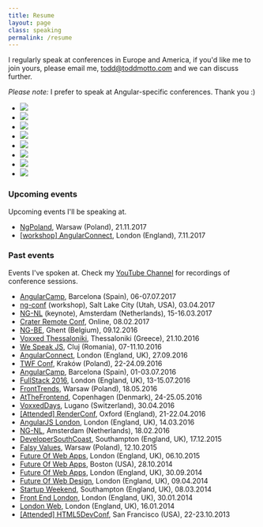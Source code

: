 ```yaml
---
title: Resume
layout: page
class: speaking
permalink: /resume
---
```


I regularly speak at conferences in Europe and America, if you'd like me to join yours, please email me, todd@toddmotto.com and we can discuss further.

_Please note:_ I prefer to speak at Angular-specific conferences. Thank you :)

<div class="speaking__grid">
  <ul>
    <li>
      <img src="img/speaking/6.jpg">
    </li>
    <li>
      <img src="img/speaking/ng-nl.jpg">
    </li>
    <li>
      <img src="img/speaking/3.jpg">
    </li>
    <li>
      <img src="img/speaking/falsy-values.jpg">
    </li>
    <li>
      <img src="img/speaking/4.jpg">
    </li>
    <li>
      <img src="img/speaking/1.jpg">
    </li>
    <li>
      <img src="img/speaking/2.jpg">
    </li>
    <li>
      <img src="img/speaking/angular-london.jpg">
    </li>
  </ul>
</div>

### Upcoming events

Upcoming events I'll be speaking at.

<div class="speaking__list">
  <ul>
    <li>
      <a href="http://ng-poland.pl">NgPoland</a>, Warsaw (Poland), <span>21.11.2017</span>
    </li>
    <li>
      <a href="https://www.angularconnect.com">[workshop] AngularConnect</a>, London (England), <span>7.11.2017</span>
    </li>
  </ul>
</div>

### Past events

Events I've spoken at. Check my [YouTube Channel](https://www.youtube.com/channel/UCNtFk-g4CCmXMYL4pYNmoEA/videos) for recordings of conference sessions.

<div class="speaking__list">
  <ul>
    <li>
      <a href="https://angularcamp.org">AngularCamp</a>, Barcelona (Spain), <span>06-07.07.2017</span>
    </li>
    <li>
      <a href="https://www.ng-conf.org/workshops/">ng-conf</a> (workshop), Salt Lake City (Utah, USA), <span>03.04.2017</span>
    </li>
    <li>
      <a href="https://ng-nl.org">NG-NL</a> (keynote), Amsterdam (Netherlands), <span>15-16.03.2017</span>
    </li>
    <li>
      <a href="https://conf.crater.io">Crater Remote Conf</a>, Online, <span>08.02.2017</span>
    </li>
    <li>
      <a href="https://ng-be.org">NG-BE</a>, Ghent (Belgium), <span>09.12.2016</span>
    </li>
    <li>
      <a href="https://voxxeddays.com/thessaloniki/">Voxxed Thessaloniki</a>, Thessaloniki (Greece), <span>21.10.2016</span>
    </li>
    <li>
      <a href="https://www.facebook.com/events/1105119229569591/">We Speak JS</a>, Cluj (Romania), <span>07-11.10.2016</span>
    </li>
    <li>
      <a href="http://angularconnect.com/2016">AngularConnect</a>, London (England, UK), <span>27.09.2016</span>
    </li>
    <li>
      <a href="http://conference2016.twf.community">TWF Conf</a>, Kraków (Poland), <span>22-24.09.2016</span>
    </li>
    <li>
      <a href="http://angularcamp.org/">AngularCamp</a>, Barcelona (Spain), <span>01-03.07.2016</span>
    </li>
    <li>
      <a href="http://angularcamp.org/">FullStack 2016</a>, London (England, UK), <span>13-15.07.2016</span>
    </li>
    <li>
      <a href="https://2016.front-trends.com/speakers/">FrontTrends</a>, Warsaw (Poland), <span>18.05.2016</span>
    </li>
    <li>
      <a href="http://atthefrontend.dk">AtTheFrontend</a>, Copenhagen (Denmark), <span>24-25.05.2016</span>
    </li>
    <li>
      <a href="https://voxxeddays.com/ticino">VoxxedDays</a>, Lugano (Switzerland), <span>30.04.2016</span>
    </li>
    <li>
      <a href="http://2016.render-conf.com">[Attended] RenderConf</a>, Oxford (England), <span>21-22.04.2016</span>
    </li>
    <li>
      <a href="http://meetup.com/AngularJS-London/events/229406462/">AngularJS London</a>, London (England, UK), <span>14.03.2016</span>
    </li>
    <li>
      <a href="https://ng-nl.org">NG-NL</a>, Amsterdam (Netherlands), <span>18.02.2016</span>
    </li>
    <li>
      <a href="http://www.meetup.com/DeveloperSouthCoast/events/226862117/">DeveloperSouthCoast</a>, Southampton (England, UK), <span>17.12.2015</span>
    </li>
    <li>
      <a href="https://falsyvalues.com">Falsy Values</a>, Warsaw (Poland), <span>12.10.2015</span>
    </li>
    <li>
      <a href="http://futureinsights.com">Future Of Web Apps</a>, London (England, UK), <span>06.10.2015</span>
    </li>
    <li>
      <a href="http://futureinsights.com">Future Of Web Apps</a>, Boston (USA), <span>28.10.2014</span>
    </li>
    <li>
      <a href="http://futureinsights.com">Future Of Web Apps</a>, London (England, UK), <span>30.09.2014</span>
    </li>
    <li>
      <a href="http://futureinsights.com">Future Of Web Design</a>, London (England, UK), <span>09.04.2014</span>
    </li>
    <li>
      <a href="http://southampton.startupweekend.org">Startup Weekend</a>, Southampton (England, UK), <span>08.03.2014</span>
    </li>
    <li>
      <a href="http://www.frontendlondon.co.uk">Front End London</a>, London (England, UK), <span>30.01.2014</span>
    </li>
    <li>
      <a href="http://www.londonwebmeetup.org">London Web</a>, London (England, UK), <span>16.01.2014</span>
    </li>
    <li>
      <a href="http://html5devconf.com">[Attended] HTML5DevConf</a>, San Francisco (USA), <span>22-23.10.2013</span>
    </li>
  </ul>
</div>
